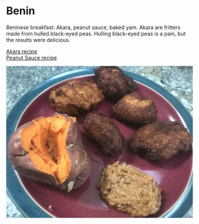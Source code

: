 # Benin

Beninese breakfast: Akara, peanut sauce, baked yam. Akara are fritters
made from hulled black-eyed peas. Hulling black-eyed peas is a pain,
but the results were delicious.

[Akara recipe](https://rhubarbfool.co.uk/2011/09/26/breakfast-from-benin)<br>
[Peanut Sauce recipe](https://foreignfork.com/spicy-peanut-sauce)

![Beninese breakfast](images/benin.jpeg)